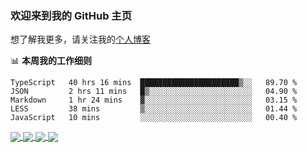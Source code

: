 ### 欢迎来到我的 GitHub 主页

想了解我更多，请关注我的[个人博客](https://leoku.top)


📊 **本周我的工作细则**
<!--START_SECTION:waka-->
```text
TypeScript   40 hrs 16 mins  ██████████████████████▒░░   89.70 % 
JSON         2 hrs 11 mins   █▒░░░░░░░░░░░░░░░░░░░░░░░   04.90 % 
Markdown     1 hr 24 mins    ▓░░░░░░░░░░░░░░░░░░░░░░░░   03.15 % 
LESS         38 mins         ▒░░░░░░░░░░░░░░░░░░░░░░░░   01.44 % 
JavaScript   10 mins         ░░░░░░░░░░░░░░░░░░░░░░░░░   00.40 % 
```
<!--END_SECTION:waka-->

<a href="https://github.com/anuraghazra/github-readme-stats/blob/master/readme_cn.md">
  <img align="center" src="https://github-readme-stats.vercel.app/api?username=Codennnn&show_icons=true&title_color=ffcb6b&text_color=9aaccd&icon_color=82aaff&bg_color=292d3e" />
</a>
<a href="https://github.com/anuraghazra/github-readme-stats/blob/master/readme_cn.md">
  <img align="center" src="https://github-readme-stats.anuraghazra1.vercel.app/api/top-langs/?username=Codennnn&layout=compact&title_color=ffcb6b&text_color=9aaccd&icon_color=82aaff&bg_color=292d3e" />
</a>
  
<a href="https://github.com/Codennnn/hr-crawler">
  <img align="center" src="https://github-readme-stats.vercel.app/api/pin/?username=Codennnn&repo=hr-crawler&title_color=ffcb6b&text_color=9aaccd&icon_color=82aaff&bg_color=292d3e" />
</a>
<a href="https://github.com/Codennnn/love-share-service" target="_blank">
  <img align="center" src="https://github-readme-stats.vercel.app/api/pin/?username=Codennnn&repo=love-share-service&title_color=ffcb6b&text_color=9aaccd&icon_color=82aaff&bg_color=292d3e" />
</a>
